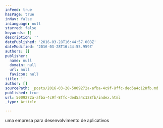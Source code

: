 ```yaml
---
inFeed: true
hasPage: true
inNav: false
inLanguage: null
starred: false
keywords: []
description: ''
datePublished: '2016-03-28T16:44:57.008Z'
dateModified: '2016-03-28T16:44:55.959Z'
authors: []
publisher:
  name: null
  domain: null
  url: null
  favicon: null
title: ''
author: []
sourcePath: _posts/2016-03-28-5009272a-afba-4c9f-8ffc-ded5a4c128fb.md
published: true
url: 5009272a-afba-4c9f-8ffc-ded5a4c128fb/index.html
_type: Article

---
```

uma empresa para desenvolvimento de aplicativos